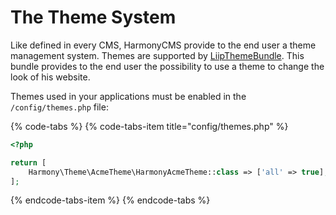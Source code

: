 # The Theme System

Like defined in every CMS, HarmonyCMS provide to the end user a theme management system. Themes are supported by [LiipThemeBundle](https://packagist.org/packages/liip/theme-bundle). This bundle provides to the end user the possibility to use a theme to change the look of his website.

Themes used in your applications must be enabled in the `/config/themes.php` file:

{% code-tabs %}
{% code-tabs-item title="config/themes.php" %}
```php
<?php

return [
    Harmony\Theme\AcmeTheme\HarmonyAcmeTheme::class => ['all' => true],
];
```
{% endcode-tabs-item %}
{% endcode-tabs %}

